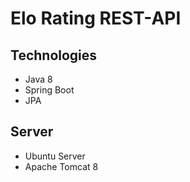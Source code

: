 # Elo Rating REST-API

## Technologies

* Java 8
* Spring Boot
* JPA

## Server

* Ubuntu Server
* Apache Tomcat 8
